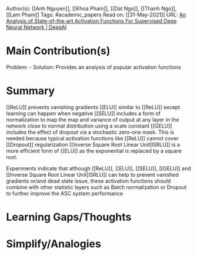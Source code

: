 Author(s): [[Anh Nguyen]], [[Khoa Pham]], [[Dat Ngo]], [[Thanh Ngo]], [[Lam Pham]]
Tags: #academic_papers
Read on: [[31-May-2021]]
URL: [An Analysis of State-of-the-art Activation Functions For Supervised Deep Neural Network | DeepAI](https://deepai.org/publication/an-analysis-of-state-of-the-art-activation-functions-for-supervised-deep-neural-network)
# Main Contribution(s)
Problem: -
Solution: Provides an analysis of popular activation functions
# Summary
[[ReLU]] prevents vanishing gradients
[[ELU]] similar to [[ReLU]] except learning can happen when negative
[[SELU]] includes a form of normalization to map the map and variance of output at any layer in the network close to normal distribution using a scale constant
[[GELU]] includes the effect of dropout via a stochastic zero-one mask. This is needed because typical activation functions like [[ReLU]] cannot cover [[Dropout]] regularization
[[Inverse Square Root Linear Unit|ISRLU]] is a more efficient form of [[ELU]] as the exponential is replaced by a square root.

Experiments indicate that although [[ReLU]], [[ELU]], [[SELU]], [[GELU]] and [[Inverse Square Root Linear Unit|ISRLU]] can help to prevent vanished gradients or/and dead state issue, these activation functions should combine with other statistic layers such as Batch normalization or Dropout to further improve the ASC system performance
# Learning Gaps/Thoughts
# Simplify/Analogies
